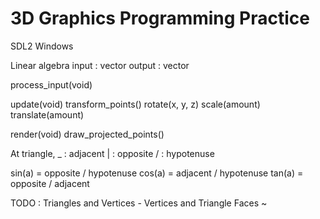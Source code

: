 # 3D Graphics Programming Practice 

SDL2
Windows

Linear algebra 
input : vector
output : vector

process_input(void)

update(void)
    transform_points()
        rotate(x, y, z)
        scale(amount)
        translate(amount)

render(void)
    draw_projected_points()

At triangle, 
    _ : adjacent
    | : opposite
    / : hypotenuse

sin(a) = opposite / hypotenuse
cos(a) = adjacent / hypotenuse
tan(a) = opposite / adjacent


TODO : Triangles and Vertices - Vertices and Triangle Faces ~ 